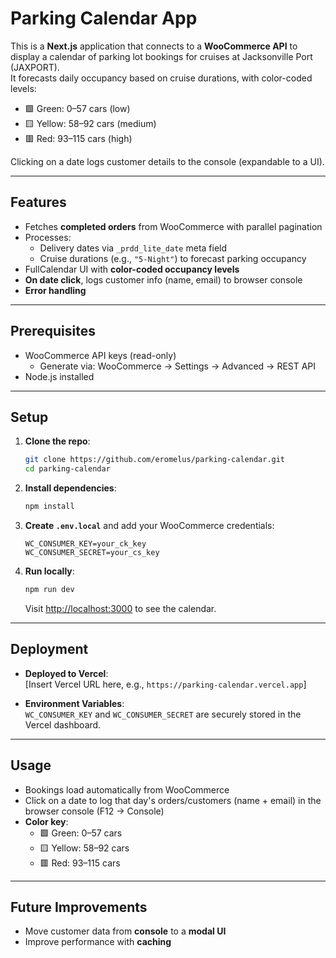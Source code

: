 # Parking Calendar App

This is a **Next.js** application that connects to a **WooCommerce API** to display a calendar of parking lot bookings for cruises at Jacksonville Port (JAXPORT).  
It forecasts daily occupancy based on cruise durations, with color-coded levels:

- 🟩 Green: 0–57 cars (low)
- 🟨 Yellow: 58–92 cars (medium)
- 🟥 Red: 93–115 cars (high)

Clicking on a date logs customer details to the console (expandable to a UI).  

---

## Features

- Fetches **completed orders** from WooCommerce with parallel pagination
- Processes:
  - Delivery dates via `_prdd_lite_date` meta field
  - Cruise durations (e.g., `"5-Night"`) to forecast parking occupancy
- FullCalendar UI with **color-coded occupancy levels**
- **On date click**, logs customer info (name, email) to browser console
- **Error handling** 

---

## Prerequisites

- WooCommerce API keys (read-only)
  - Generate via: WooCommerce → Settings → Advanced → REST API
- Node.js installed

---

## Setup

1. **Clone the repo**:

    ```bash
    git clone https://github.com/eromelus/parking-calendar.git
    cd parking-calendar
    ```

2. **Install dependencies**:

    ```bash
    npm install
    ```

3. **Create `.env.local`** and add your WooCommerce credentials:

    ```env
    WC_CONSUMER_KEY=your_ck_key
    WC_CONSUMER_SECRET=your_cs_key
    ```

4. **Run locally**:

    ```bash
    npm run dev
    ```

    Visit [http://localhost:3000](http://localhost:3000) to see the calendar.

---

## Deployment

- **Deployed to Vercel**:  
  [Insert Vercel URL here, e.g., `https://parking-calendar.vercel.app`]

- **Environment Variables**:  
  `WC_CONSUMER_KEY` and `WC_CONSUMER_SECRET` are securely stored in the Vercel dashboard.

---

## Usage

- Bookings load automatically from WooCommerce
- Click on a date to log that day's orders/customers (name + email) in the browser console (F12 → Console)
- **Color key**:
  - 🟩 Green: 0–57 cars
  - 🟨 Yellow: 58–92 cars
  - 🟥 Red: 93–115 cars

---

## Future Improvements

- Move customer data from **console** to a **modal UI**
- Improve performance with **caching**
